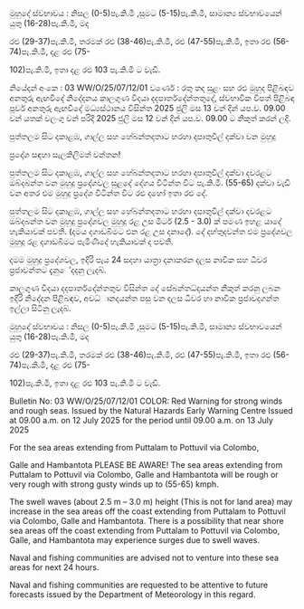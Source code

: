 මුහුදේ ස්වභාවය : නිසල (0-5)පැ.කි.මී ,සුමට (5-15)පැ.කි.මී, සාමාන්‍ය ස්වභාවයෙන් යුතු (16-28)පැ.කි.මී, මද

රළු (29-37)පැ.කි.මී, තරමක් රළු (38-46)පැ.කි.මී, රළු (47-55)පැ.කි.මී, ඉතා රළු (56-74)පැ.කි.මී, දළ රළු (75-

102)පැ.කි.මී, ඉතා දළ රළු 103 පැ.කි.මී ට වැඩි.

නියේදන්‍ අංකෙ : 03 WW/O/25/07/12/01 වර්ණෙ : රතු තද සුළං සහ රළු මුහුද පිළිබඳව අනතුරු ඇඟවීදේ නිදේදනය කාලගුණ විදයා දදපාර්තදේන්තතුදේ, ස්වභාවික විපත් පිළිබඳ පූර්ව අනතුරු ඇඟවීදේ මධ්‍යස්ථානය විසින්ත 2025 ජුලි මස 13 වන්‍ දින්‍ යප.ව. 09.00 වන්‍ යතක් වලංගු වන්‍ පරිදි 2025 ජුලි මස 12 වන්‍ දින්‍ යප.ව. 09.00 ට නිකුත් කරන්‍ ලදි.

පුත්තලම සිට දකාළඹ, ගාල්ල සහ හේබන්තදතාට හරහා දපාතුවිල් දක්වා වන මුහුදු

ප්‍රදේශ සඳහා සැලකිලිමත් වන්තන!

පුත්තලම සිට දකාළඹ, ගාල්ල සහ හේබන්තදතාට හරහා දපාතුවිල් දක්වා දවරළට ඔබ්දබන්ත වන මුහුදු ප්‍රදේශවල සුළදේ දේගය විටින්ත විට පැ.කි.මී. (55-65) දක්වා වැඩි වන අතර එම මුහුදු ප්‍රදේශ විටින්ත විට රළු දහෝ ඉතා රළු දේ.

පුත්තලම සිට දකාළඹ, ගාල්ල සහ හේබන්තදතාට හරහා දපාතුවිල් දක්වා දවරළට ඔබ්දබන්ත වන මුහුදු ප්‍රදේශවල මුහුදු රළ උස මීටර් (2.5 - 3.0) ක් පමණ ඉහළ යාදේ හැකියාවක් පවතී. (දමය දගාඩබිමට එන රළ උස දනාදේ). දේ දහ්තුදවන්ත එම ප්‍රදේශවල මුහුදු රළ දගාඩබිමට පැමිණීදේ හැකියාවක් ද පවතී.

දමම මුහුදු ප්‍රදේශවල, ඉදිරි පැය 24 සදහා යාත්‍රා දනාකරන දලස නාවික සහ ධීවර ප්‍රජාවන්තට දැනුේදදනු ලැදබ්.

කාලගුණ විදයා දදපාර්තදේන්තතුව විසින්ත දේ සේබන්තධ්‍දයන්ත නිකුත් කරනු ලබන ඉදිරි නිදේදන පිළිබඳව, අවධ්‍ානදයන්ත පසු වන දලස ධීවර හා නාවික ප්‍රජාවදගන්ත ඉල්ලා සිටිනු ලැදබ්.

මුහුදේ ස්වභාවය : නිසල (0-5)පැ.කි.මී ,සුමට (5-15)පැ.කි.මී, සාමාන්‍ය ස්වභාවයෙන් යුතු (16-28)පැ.කි.මී, මද

රළු (29-37)පැ.කි.මී, තරමක් රළු (38-46)පැ.කි.මී, රළු (47-55)පැ.කි.මී, ඉතා රළු (56-74)පැ.කි.මී, දළ රළු (75-

102)පැ.කි.මී, ඉතා දළ රළු 103 පැ.කි.මී ට වැඩි.

Bulletin No: 03 WW/O/25/07/12/01 COLOR: Red Warning for strong winds and rough seas. Issued by the Natural Hazards Early Warning Centre Issued at 09.00 a.m. on 12 July 2025 for the period until 09.00 a.m. on 13 July 2025

For the sea areas extending from Puttalam to Pottuvil via Colombo,

Galle and Hambantota PLEASE BE AWARE! The sea areas extending from Puttalam to Pottuvil via Colombo, Galle and Hambantota will be rough or very rough with strong gusty winds up to (55-65) kmph.

The swell waves (about 2.5 m – 3.0 m) height (This is not for land area) may increase in the sea areas off the coast extending from Puttalam to Pottuvil via Colombo, Galle and Hambantota. There is a possibility that near shore sea areas off the coast extending from Puttalam to Pottuvil via Colombo, Galle, and Hambantota may experience surges due to swell waves.

Naval and fishing communities are advised not to venture into these sea areas for next 24 hours.

Naval and fishing communities are requested to be attentive to future forecasts issued by the Department of Meteorology in this regard.
